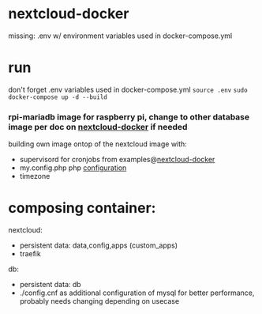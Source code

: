 # nextcloud-docker
missing: .env w/ environment variables used in docker-compose.yml

# run
don't forget .env variables used in docker-compose.yml
 `source .env`
 `sudo docker-compose up -d --build`

### rpi-mariadb image for raspberry pi, change to other database image per doc on [nextcloud-docker](https://github.com/nextcloud/docker) if needed


building own image ontop of the nextcloud image with:
  - supervisord for cronjobs from examples@[nextcloud-docker](https://github.com/nextcloud/docker)
  - my.config.php php [configuration](https://docs.nextcloud.com/server/13/admin_manual/configuration_server/config_sample_php_parameters.html?highlight=config)
  - timezone
  
# composing container:

nextcloud:
  - persistent data: data,config,apps (custom_apps)
  - traefik

db:
  - persistent data: db
  - ./config.cnf as additional configuration of mysql for better performance, probably needs changing depending on usecase

